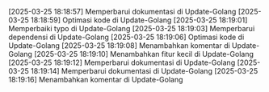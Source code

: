 [2025-03-25 18:18:57] Memperbarui dokumentasi di Update-Golang
[2025-03-25 18:18:59] Optimasi kode di Update-Golang
[2025-03-25 18:19:01] Memperbaiki typo di Update-Golang
[2025-03-25 18:19:03] Memperbarui dependensi di Update-Golang
[2025-03-25 18:19:06] Optimasi kode di Update-Golang
[2025-03-25 18:19:08] Menambahkan komentar di Update-Golang
[2025-03-25 18:19:10] Menambahkan fitur kecil di Update-Golang
[2025-03-25 18:19:12] Memperbarui dokumentasi di Update-Golang
[2025-03-25 18:19:14] Memperbarui dokumentasi di Update-Golang
[2025-03-25 18:19:16] Menambahkan komentar di Update-Golang
